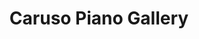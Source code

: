 ---
title: "Caruso Piano Gallery"
url: /new-london/caruso-piano-gallery/
shop: musical instrument
---